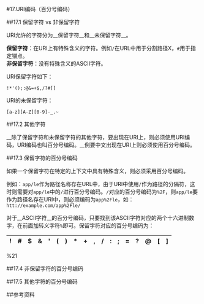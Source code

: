 #17.URI编码（百分号编码）
  
##17.1 保留字符 vs 非保留字符
  
URI允许的字符分为__保留字符__和__未保留字符__。

__保留字符__：在URI上有特殊含义的字符。例如`/`在URL中用于分割路径X，`#`用于指定锚点。<br>
__非保留字符__：没有特殊含义的ASCII字符。

URI保留字符如下：

```
!*'();:@&=+$,/?#[] 
```

URI的未保留字符：

```
[a-z][A-Z][0-9]-_.~
```

##17.2 其他字符

__除了保留字符和未保留字符的其他字符，要出现在URI上，则必须使用URI编码，URI编码也叫百分号编码。__例要中文出现在URI上则必须使用百分号编码。

##17.3 保留字符的百分号编码

如果一个保留字符在特定的上下文中具有特殊含义，则必须采用百分号编码。

例如：`app/le`作为路径名称存在URL中，由于URI中使用`/`作为路径的分隔符，这时则需要对`app/le`中的`/`进行百分号编码。`/`对应的百分号编码为`%2F`，则`app/le`要作为路径名存在URI中，则必须编码为`app%2Fle`，如：`htt://example.com/app%2Fle/`

对于__ASCII字符__的百分号编码，只要找到该ASCII字符对应的两个十六进制数字，在前面加转义字符`%`即可。保留字符对应的百分号编码为：

!  |#  | $  |&  |'  |(  |)  |*  |+  |,  |/  |:  |;  |=  |?  |@  |[  |]
---|---|----|---|---|---|---|---|---|---|---|---|---|---|---|---|---|---
%21

##17.4 非保留字符的百分号编码

##17.5 其他字符的百分号编码

##参考资料
